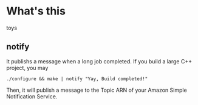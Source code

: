 # What's this #

toys

## notify ##

It publishs a message when a long job completed. 
If you build a large C++ project, you may 

	./configure && make | notify "Yay, Build completed!" 

Then, it will publish a message to the Topic ARN of your Amazon Simple Notification Service. 


